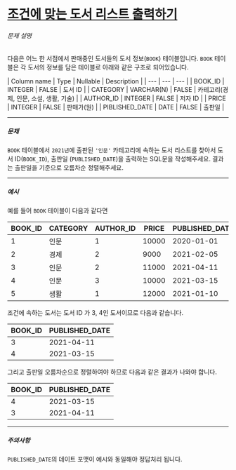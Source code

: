 # [조건에 맞는 도서 리스트 출력하기](https://school.programmers.co.kr/learn/courses/30/lessons/144853)


###### 문제 설명


다음은 어느 한 서점에서 판매중인 도서들의 도서 정보(`BOOK`) 테이블입니다.
`BOOK` 테이블은 각 도서의 정보를 담은 테이블로 아래와 같은 구조로 되어있습니다.


| Column name | Type | Nullable | Description |
| --- | --- | --- |
| BOOK_ID | INTEGER | FALSE | 도서 ID |
| CATEGORY | VARCHAR(N) | FALSE | 카테고리(경제, 인문, 소설, 생활, 기술) |
| AUTHOR_ID | INTEGER | FALSE | 저자 ID |
| PRICE | INTEGER | FALSE | 판매가(원) |
| PIBLISHED_DATE | DATE | FALSE | 출판일 |


---


##### 문제

`BOOK` 테이블에서 `2021년`에 출판된 `'인문'` 카테고리에 속하는 도서 리스트를 찾아서 도서 ID(`BOOK_ID`), 출판일 (`PUBLISHED_DATE`)을 출력하는 SQL문을 작성해주세요.
결과는 출판일을 기준으로 오름차순 정렬해주세요.

---


##### 예시


예를 들어 `BOOK` 테이블이 다음과 같다면


| BOOK_ID | CATEGORY | AUTHOR_ID | PRICE | PUBLISHED_DATE |
| --- | --- | --- | --- | --- |
| 1 | 인문 | 1 | 10000 | 2020-01-01 |
| 2 | 경제 | 2 | 9000 | 2021-02-05 |
| 3 | 인문 | 2 | 11000 | 2021-04-11 |
| 4 | 인문 | 3 | 10000 | 2021-03-15 |
| 5 | 생활 | 1 | 12000 | 2021-01-10 |


조건에 속하는 도서는 도서 ID 가 3, 4인 도서이므로 다음과 같습니다.


| BOOK_ID | PUBLISHED_DATE |
| --- | --- |
| 3 | 2021-04-11 |
| 4 | 2021-03-15 |

그리고 출판일 오름차순으로 정렬하여야 하므로 다음과 같은 결과가 나와야 합니다.

| BOOK_ID | PUBLISHED_DATE |
| --- | --- |
| 4 | 2021-03-15 |
| 3 | 2021-04-11 |

---
##### 주의사항
`PUBLISHED_DATE`의 데이트 포맷이 예시와 동일해야 정답처리 됩니다.